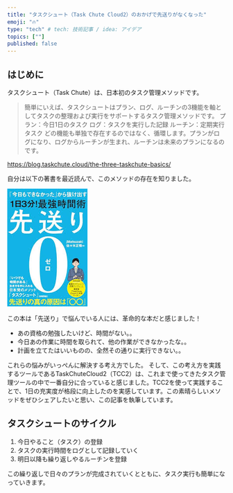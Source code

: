 ```yaml
---
title: "タスクシュート（Task Chute Cloud2）のおかげで先送りがなくなった"
emoji: "🔥"
type: "tech" # tech: 技術記事 / idea: アイデア
topics: [""]
published: false
---
```


## はじめに
タスクシュート（Task Chute）は、日本初のタスク管理メソッドです。

> 簡単にいえば、タスクシュートはプラン、ログ、ルーチンの3機能を軸としてタスクの整理および実行をサポートするタスク管理メソッドです。
プラン：今日1日のタスク
ログ：タスクを実行した記録
ルーチン：定期実行タスク
どの機能も単独で存在するのではなく、循環します。プランがログになり、ログからルーチンが生まれ、ルーチンは未来のプランになるのです。

https://blog.taskchute.cloud/the-three-taskchute-basics/

自分は以下の著書を最近読んで、このメソッドの存在を知りました。

![先送り0](/images/sakiokuri0.jpeg)

この本は「先送り」で悩んでいる人には、革命的な本だと感じました！

- あの資格の勉強したいけど、時間がない。。
- 今日あの作業に時間を取られて、他の作業ができなかったな。。
- 計画を立てたはいいものの、全然その通りに実行できない。。

これらの悩みがいっぺんに解決する考え方でした。
そして、この考え方を実践するツールであるTaskChuteCloud2（TCC2）は、これまで使ってきたタスク管理ツールの中で一番自分に合っていると感じました。TCC2を使って実践することで、1日の充実度が格段に向上したのを実感しています。この素晴らしいメソッドをぜひシェアしたいと思い、この記事を執筆しています。

## タスクシュートのサイクル

1. 今日やること（タスク）の登録
2. タスクの実行時間をログとして記録していく
3. 明日以降も繰り返しやるルーチンを登録

この繰り返しで日々のプランが完成されていくとともに、タスク実行も簡単になっていきます。


